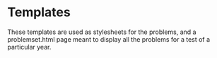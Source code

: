 # Templates
These templates are used as stylesheets for the problems, and a
problemset.html page meant to display all the problems for a test
of a particular year.
